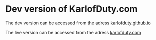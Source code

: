 Dev version of KarlofDuty.com
====
The dev version can be accessed from the adress [karlofduty.github.io](https://karlofduty.github.io)

The live version can be accessed from the adress [karlofduty.com](https://karlofduty.com)
